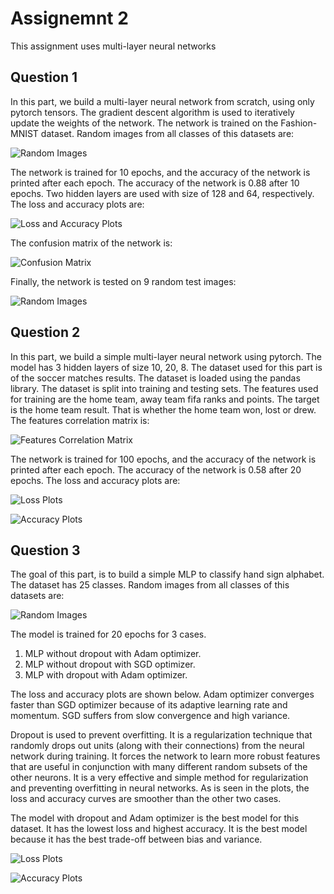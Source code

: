 # Assignemnt 2

This assignment uses multi-layer neural networks

## Question 1

In this part, we build a multi-layer neural network from scratch, using only pytorch tensors. The gradient descent algorithm is used to iteratively update the weights of the network. The network is trained on the Fashion-MNIST dataset. Random images from all classes of this datasets are:

![Random Images](./Figures/q1_random_images.png)

The network is trained for 10 epochs, and the accuracy of the network is printed after each epoch. The accuracy of the network is 0.88 after 10 epochs. Two hidden layers are used with size of 128 and 64, respectively. The loss and accuracy plots are:

![Loss and Accuracy Plots](./Figures/q1_loss_acc_plots.png)

The confusion matrix of the network is:

![Confusion Matrix](./Figures/q1_confusion_matrix.png)

Finally, the network is tested on 9 random test images:

![Random Images](./Figures/q1_random_tests.png)

## Question 2

In this part, we build a simple multi-layer neural network using pytorch. The model has
3 hidden layers of size 10, 20, 8. The dataset used for this part is of the soccer matches results. The dataset is loaded using the pandas library. The dataset is split into training and testing sets. The features used for training are the home team, away team fifa ranks and points. The target is the home team result. That is whether the home team won, lost or drew. The features correlation matrix is:

![Features Correlation Matrix](./Figures/q2_features_corr.png)

The network is trained for 100 epochs, and the accuracy of the network is printed after each epoch. The accuracy of the network is 0.58 after 20 epochs. The loss and accuracy plots are:

![Loss Plots](./Figures/q2_loss_plots.png)

![Accuracy Plots](./Figures/q2_acc_plots.png)

## Question 3

The goal of this part, is to build a simple MLP to classify hand sign alphabet. The dataset has 25 classes. Random images from all classes of this datasets are:

![Random Images](./Figures/q3_random_images.png)

The model is trained for 20 epochs for 3 cases.

1) MLP without dropout with Adam optimizer.
2) MLP without dropout with SGD optimizer.
3) MLP with dropout with Adam optimizer.

The loss and accuracy plots are shown below.
Adam optimizer converges faster than SGD optimizer because of its adaptive learning rate and momentum. SGD suffers from slow convergence and high variance.

Dropout is used to prevent overfitting. It is a regularization technique that randomly drops out units (along with their connections) from the neural network during training. It forces the network to learn more robust features that are useful in conjunction with many different random subsets of the other neurons. It is a very effective and simple method for regularization and preventing overfitting in neural networks. As is seen in the plots, the loss and accuracy curves are smoother than the other two cases.

The model with dropout and Adam optimizer is the best model for this dataset. It has the lowest loss and highest accuracy. It is the best model because it has the best trade-off between bias and variance.

![Loss Plots](./Figures/q3_loss_plots.png)

![Accuracy Plots](./Figures/q3_acc_plots.png)